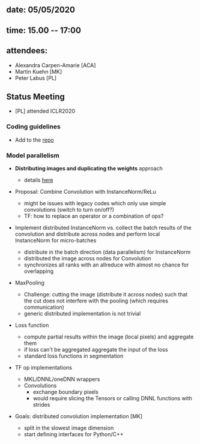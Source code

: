 ## date: 05/05/2020
## time: 15.00 -- 17:00
## attendees:
  * Alexandra Carpen-Amarie [ACA]
  * Martin Kuehn [MK]
  * Peter Labus [PL]

## Status Meeting

* [PL] attended ICLR2020

### Coding guidelines

* Add to the [repo](https://gitlab.itwm.fraunhofer.de/carpenamarie/hpdlf/-/blob/master/meta/coding_style.md)

### Model parallelism

* **Distributing images and duplicating the weights** approach
    - details [here](https://gitlab.itwm.fraunhofer.de/labus/epigram-hs/-/blob/master/docs/pipelining/pipelining.pdf)

* Proposal: Combine Convolution with InstanceNorm/ReLu
    - might be issues with legacy codes which only use simple convolutions (switch to turn on/off?)
    - TF: how to replace an operator or a combination of ops?

* Implement distributed InstanceNorm vs. collect the batch results of the convolution and distribute across nodes and perform local InstanceNorm for micro-batches
    - distribute in the batch direction (data parallelism) for InstanceNorm
    - distributed the image across nodes for Convolution
    - synchronizes all ranks with an allreduce with almost no chance for overlapping
    
* MaxPooling 
    - Challenge: cutting the image (distribute it across nodes) such that the cut does not interfere with the pooling (which requires communication)
    - generic distributed implementation is not trivial

* Loss function
    - compute partial results within the image (local pixels) and aggregate them
    - if loss can't be aggregated aggregate the input of the loss
    - standard loss functions in segmentation 

* TF op implementations
    - MKL/DNNL/oneDNN wrappers 
    - Convolutions
        - exchange boundary pixels
        - would require slicing the Tensors or calling DNNL functions with strides

* Goals: distributed convolution implementation [MK]
    - split in the slowest image dimension
    - start defining interfaces for Python/C++
